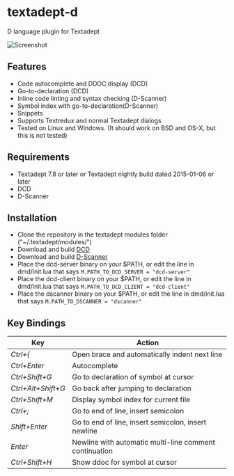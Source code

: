 textadept-d
===========
D language plugin for Textadept

![Screenshot](img/screenshot.png)

## Features
* Code autocomplete and DDOC display (DCD)
* Go-to-declaration (DCD)
* Inline code linting and syntax checking (D-Scanner)
* Symbol index with go-to-declaration(D-Scanner)
* Snippets
* Supports Textredux and normal Textadept dialogs
* Tested on Linux and Windows. (It should work on BSD and OS-X, but this is not tested)

## Requirements
* Textadept 7.8 or later or Textadept nightly build dated 2015-01-06 or later
* DCD
* D-Scanner

## Installation
* Clone the repository in the textadept modules folder ("~/.textadept/modules/")
* Download and build [DCD](https://github.com/Hackerpilot/DCD/)
* Download and build [D-Scanner](https://github.com/Hackerpilot/Dscanner/)
* Place the dcd-server binary on your $PATH, or edit the line in dmd/init.lua that says ```M.PATH_TO_DCD_SERVER = "dcd-server"```
* Place the dcd-client binary on your $PATH, or edit the line in dmd/init.lua that says ```M.PATH_TO_DCD_CLIENT = "dcd-client"```
* Place the dscanner binary on your $PATH, or edit the line in dmd/init.lua that says ```M.PATH_TO_DSCANNER = "dscanner"```

## Key Bindings
Key|Action
---|------
*Ctrl+{*|Open brace and automatically indent next line
*Ctrl+Enter*|Autocomplete
*Ctrl+Shift+G*|Go to declaration of symbol at cursor
*Ctrl+Alt+Shift+G*|Go back after jumping to declaration
*Ctrl+Shift+M*|Display symbol index for current file
*Ctrl+;*|Go to end of line, insert semicolon
*Shift+Enter*|Go to end of line, insert semicolon, insert newline
*Enter*|Newline with automatic multi-line comment continuation
*Ctrl+Shift+H*|Show ddoc for symbol at cursor
